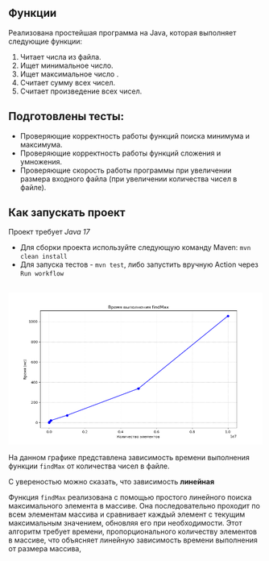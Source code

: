   
## Функции
 Реализована простейшая программа на Java, которая выполняет следующие функции: 
 1. Читает числа из файла. 
 2. Ищет минимальное число. 
 3. Ищет максимальное число .
 4. Считает сумму всех чисел.
 5. Считает произведение всех чисел. 
 
## Подготовлены тесты:
 - Проверяющие корректность работы функций поиска минимума и максимума.
  - Проверяющие корректность работы функций сложения и умножения.
  - Проверяющие скорость работы программы при увеличении размера входного файла (при увеличении количества чисел в файле).

 ## Как запускать проект  
 Проект требует *Java 17*
 - Для сборки проекта используйте следующую команду Maven: ` mvn clean install `
 - Для запуска тестов - `mvn test`,  либо запустить вручную Action через `Run workflow`
  
## 
![img](findMax_bench.png)

На данном графике представлена зависимость времени выполнения функции `findMax` от количества чисел в файле.

C увереностью можно сказать, что зависимость **линейная**

Функция `findMax` реализована с помощью простого линейного поиска максимального элемента в массиве. 
Она последовательно проходит по всем элементам массива и сравнивает каждый элемент с текущим максимальным значением, обновляя его при необходимости. Этот алгоритм требует времени, пропорционального количеству элементов в массиве, что объясняет линейную зависимость времени выполнения от размера массива, 
